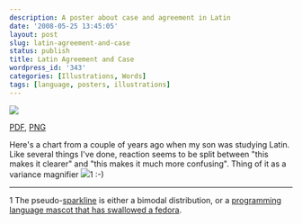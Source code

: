 ```yaml
---
description: A poster about case and agreement in Latin
date: '2008-05-25 13:45:05'
layout: post
slug: latin-agreement-and-case
status: publish
title: Latin Agreement and Case
wordpress_id: '343'
categories: [Illustrations, Words]
tags: [language, posters, illustrations]
---
```


[![](/images/2008/latin%20agreement.png)](/images/2008/latin%20agreement.png)

[PDF](/images/2008/latin%20agreement.pdf), [PNG](/images/2008/latin%20agreement.png)

Here's a chart from a couple of years ago when my son was studying Latin.  Like several things I've done, reaction seems to be split between "this makes it clearer" and "this makes it much more confusing".  Thing of it as a variance magnifier ![](/images/2008/bimodal.png)1 :-)

---

1 The pseudo-[sparkline](http://en.wikipedia.org/wiki/Sparkline) is either a bimodal distribution, or a [programming language mascot that has swallowed a fedora](http://en.wikipedia.org/wiki/The_Little_Prince).
